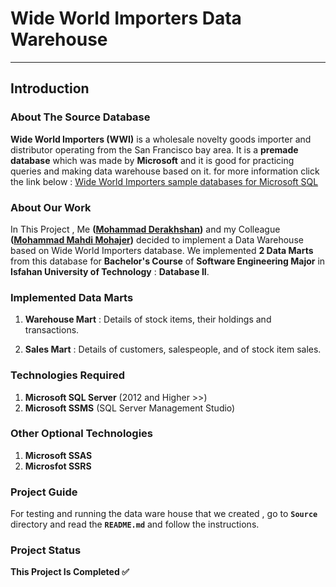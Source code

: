 # Wide World Importers Data Warehouse

---

## Introduction

### About The Source Database

**Wide World Importers (WWI)** is a wholesale novelty goods importer and distributor operating from the San Francisco bay area. It is a **premade database** which was made by **Microsoft** and it is good for practicing queries and making data warehouse based on it. for more information click the link below :
[Wide World Importers sample databases for Microsoft SQL](https://docs.microsoft.com/en-us/sql/samples/wide-world-importers-what-is?view=sql-server-ver15)

### About Our Work

In This Project , Me **([Mohammad Derakhshan](https://github.com/m-derakhshan))** and my Colleague   **([Mohammad Mahdi Mohajer](https://github.com/mmohajer9))**  decided to implement a Data Warehouse based on Wide World Importers database. We implemented **2 Data Marts** from this database for **Bachelor's Course** of **Software Engineering Major** in **Isfahan University of Technology** : **Database II**.

### Implemented Data Marts

1. **Warehouse Mart** : Details of stock items, their holdings and transactions.

2. **Sales Mart** : Details of customers, salespeople, and of stock item sales.

### Technologies Required

1. **Microsoft SQL Server** (2012 and Higher >>)
2. **Microsoft SSMS** (SQL Server Management Studio)

### Other Optional Technologies

1. **Microsoft SSAS**
2. **Microsfot SSRS**

### Project Guide

For testing and running the data ware house that we created , go to **`Source`** directory and read the **`README.md`** and follow the instructions.

### Project Status

**This Project Is Completed :white_check_mark:**
